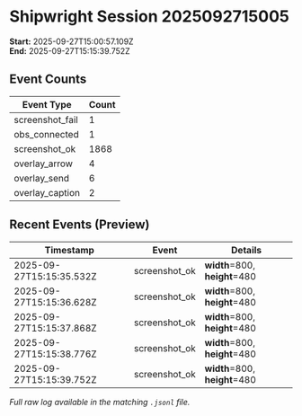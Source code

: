# Shipwright Session 2025092715005

**Start:** 2025-09-27T15:00:57.109Z  
**End:** 2025-09-27T15:15:39.752Z  

## Event Counts

| Event Type | Count |
|-----------|-------|
| screenshot_fail | 1 |
| obs_connected | 1 |
| screenshot_ok | 1868 |
| overlay_arrow | 4 |
| overlay_send | 6 |
| overlay_caption | 2 |

## Recent Events (Preview)

| Timestamp | Event | Details |
|-----------|-------|---------|
| 2025-09-27T15:15:35.532Z | screenshot_ok | **width**=800, **height**=480 |
| 2025-09-27T15:15:36.628Z | screenshot_ok | **width**=800, **height**=480 |
| 2025-09-27T15:15:37.868Z | screenshot_ok | **width**=800, **height**=480 |
| 2025-09-27T15:15:38.776Z | screenshot_ok | **width**=800, **height**=480 |
| 2025-09-27T15:15:39.752Z | screenshot_ok | **width**=800, **height**=480 |

_Full raw log available in the matching `.jsonl` file._
